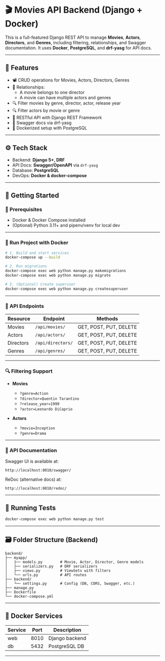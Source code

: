 # 🎬 Movies API Backend (Django + Docker)

This is a full-featured Django REST API to manage **Movies**, **Actors**, **Directors**, and **Genres**, including filtering, relationships, and Swagger documentation. It uses **Docker**, **PostgreSQL**, and **drf-yasg** for API docs.

---

## 🧱 Features

- 📽️ CRUD operations for Movies, Actors, Directors, Genres
- 🔗 Relationships:
  - A movie belongs to one director
  - A movie can have multiple actors and genres
- 🔍 Filter movies by genre, director, actor, release year
- 🔍 Filter actors by movie or genre
- 🔐 RESTful API with Django REST Framework
- 📄 Swagger docs via drf-yasg
- 🐳 Dockerized setup with PostgreSQL

---

## ⚙️ Tech Stack

- Backend: **Django 5+, DRF**
- API Docs: **Swagger/OpenAPI** via `drf-yasg`
- Database: **PostgreSQL**
- DevOps: **Docker & docker-compose**

---

## 🚀 Getting Started

### 🔧 Prerequisites

- Docker & Docker Compose installed
- (Optional) Python 3.11+ and pipenv/venv for local dev

---

### 🐳 Run Project with Docker

```bash
# 1. Build and start services
docker-compose up --build

# 2. Run migrations
docker-compose exec web python manage.py makemigrations
docker-compose exec web python manage.py migrate

# 3. (Optional) Create superuser
docker-compose exec web python manage.py createsuperuser
```

---

### 🔗 API Endpoints

| Resource     | Endpoint           | Methods          |
|--------------|--------------------|------------------|
| Movies       | `/api/movies/`     | GET, POST, PUT, DELETE |
| Actors       | `/api/actors/`     | GET, POST, PUT, DELETE |
| Directors    | `/api/directors/`  | GET, POST, PUT, DELETE |
| Genres       | `/api/genres/`     | GET, POST, PUT, DELETE |

---

### 🔍 Filtering Support

- **Movies**
  - `?genre=Action`
  - `?director=Quentin Tarantino`
  - `?release_year=1999`
  - `?actor=Leonardo DiCaprio`

- **Actors**
  - `?movie=Inception`
  - `?genre=Drama`

---

### 📄 API Documentation

Swagger UI is available at:

```
http://localhost:8010/swagger/
```

ReDoc (alternative docs) at:

```
http://localhost:8010/redoc/
```

---

## 🧪 Running Tests

```bash
docker-compose exec web python manage.py test
```

---

## 🗃️ Folder Structure (Backend)

```
backend/
├── myapp/
│   ├── models.py        # Movie, Actor, Director, Genre models
│   ├── serializers.py   # DRF serializers
│   ├── views.py         # ViewSets with filters
│   └── urls.py          # API routes
├── backend/
│   └── settings.py      # Config (DB, CORS, Swagger, etc.)
├── manage.py
├── Dockerfile
└── docker-compose.yml
```

---

## 🐳 Docker Services

| Service | Port | Description       |
|---------|------|-------------------|
| web     | 8010 | Django backend    |
| db      | 5432 | PostgreSQL DB     |

---


